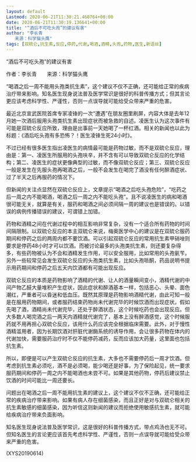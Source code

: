 ```yaml
---
layout: default
Lastmod: 2020-06-21T11:30:21.460764+00:00
date: 2020-06-21T11:30:19.136641+00:00
title: "“酒后不可吃头孢”的建议有害"
author: "李长青
　　来源：科学猫头鹰"
tags: [双硫仑,抗生素,反应,停药,代谢,喝酒,酒精,头孢,药物,医生,新语丝]
---
```


“酒后不可吃头孢”的建议有害

作者：李长青　　来源：科学猫头鹰

“喝酒之后一周不能用头孢类抗生素”，这个建议不仅不正确，还可能给正常的疾病治疗带来影响。知名医生现身说法普及医学常识是很好的科普传播方式；但其言论更应该考虑科学性、严谨性，否则一点误导就可能给受众带来严重的危害。

最近北京宣武医院首席专家凌锋的一次“遭遇”在朋友圈里刷屏，内容大体是去年12月她一次酒后服用头孢类抗生素出现症状而被急救的自述。凌医生认为这次事件有可能是双硫仑反应所致，理由是出事前一天她喝了一杯红酒。相关的新闻也以此为标题：《酒后吃头孢有多恐怖？！医生凌锋生死24小时》。

不过已经有很多医生指出凌医生的病情最可能是药物过敏，而不是双硫仑反应，理由是：第一、凌医生所服用的头孢呋辛，并不含有可以导致双硫仑反应的化学结构；第二、凌医生的症状更像典型的过敏，而不像双硫仑反应；第三、双硫仑反应一般是发生在先服头孢再喝酒之后，一般不会发生在喝完了酒没有任何醉酒症状、过了半天之后再服药的情况下。

但新闻的关注点显然在双硫仑反应上，文章提示“喝酒之后吃头孢危险”，“吃药之后一周之内不能喝酒，喝酒之后一周之内不能吃头孢”。且不说凌医生的病和喝酒很可能无关，就算是有关，服药和喝酒之间必须间隔一周的建议也是错误的。以错误的病例传播错误的建议，可谓错上加错。

药物和酒精之间在代谢过程中的相互影响非常复杂，没有一个适合所有药物的时间间隔限制。以双硫仑反应的本主双硫仑来说，梅奥医学中心的建议是在双硫仑服药期间和停药之后的两周内都不要饮酒。可以引起双硫仑反应的常用抗生素甲硝唑则要求是停药48小时才可以饮酒。而被讨论最多的头孢类抗生素，则还要复杂得多，有些药物被认为不会和酒精发生作用，可以安全服用，比如常用的头孢氨苄。另外一些较常见会发生双硫仑反应的头孢类抗生素，比如头孢哌酮，药品说明书提示用药期间和停药之后五天内饮酒都有可能出现反应。

双硫仑反应的本质是药物影响了酒精的代谢、让人的酒量瞬间变小，酒精代谢的中间产物乙醛大量堆积产生症状，因此症状和醉酒基本一样，包括恶心、头晕、面色潮红，严重者可以昏迷和低血压。既然其原理是药物影响酒精代谢，由此可知一般是在服用药物期间，或者服药结束药物尚未代谢完毕的时候饮酒而出现症状。假如先喝了酒，酒精尚未代谢完毕，还处于醉酒状态，这个时候吃药也会出现反应。但大多数人喝完酒之后一两天内酒精就代谢完了，基本上没有醉酒感觉，这个时候服药就不用再担心双硫仑反应，该用什么药应该完全根据临床需要。此外，对于慢性酒精滥用者，因为长期饮酒对肝脏代谢酶系统的诱导作用，会让很多药物在体内的代谢加快，需要服药治疗时不仅不能停药减药，反而应该加大药量，这里面也包括抗生素。

所以，即便是可以产生双硫仑反应的抗生素，大多也不需要停药后一周才饮酒。但考虑到抗生素必须吃，酒不是必须喝，能少喝还是好事，为了保险起见，统一要求服药期间和停药一周之内不能喝酒也未尝不可。如果是其他药物，停药后建议禁止饮酒的时间可能比一周还要长。

问题出在喝酒之后一周不能用抗生素的建议上，这个建议不仅不正确，还可能给正常的疾病治疗带来影响。如果有病人存在细菌感染，而且正好是对与双硫仑相关的抗生素敏感的细菌感染，因为听信这则新闻的建议而拒绝使用敏感抗生素，就可能给疾病治疗带来负面影响。

知名医生现身说法普及医学常识，这是很好的科普传播方式，带点鸡汤也无不可。但知名医生的言论更应该首先考虑科学性、严谨性，否则一点误导就可能给受众带来严重的危害。

(XYS20190614)

